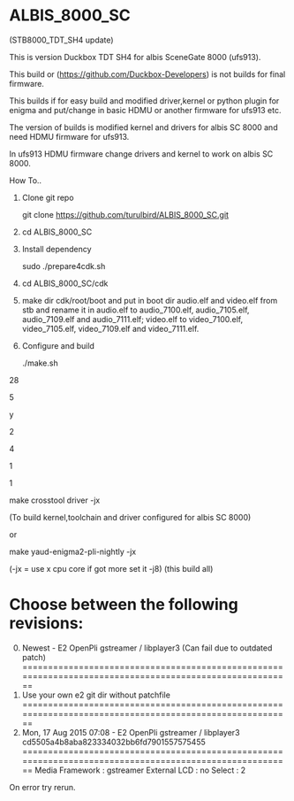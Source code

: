 # ALBIS_8000_SC
  (STB8000_TDT_SH4 update)
  
This is version Duckbox TDT SH4 for albis SceneGate 8000 (ufs913).

This build or (https://github.com/Duckbox-Developers) is not builds for final firmware.

This builds if for easy build and modified driver,kernel or python plugin for enigma and put/change in basic HDMU or another firmware for ufs913 etc.

The version of builds is modified kernel and drivers for albis SC 8000 and need HDMU firmware for ufs913.

In ufs913 HDMU firmware change drivers and kernel to work on albis SC 8000.


How To..

1. Clone git repo

    git clone https://github.com/turulbird/ALBIS_8000_SC.git
    
2. cd ALBIS_8000_SC

3. Install dependency
    
    sudo ./prepare4cdk.sh 

4. cd ALBIS_8000_SC/cdk


5. make dir cdk/root/boot and put in boot dir audio.elf and video.elf from stb and rename it in audio.elf to audio_7100.elf, audio_7105.elf, audio_7109.elf and audio_7111.elf; video.elf to video_7100.elf, video_7105.elf, video_7109.elf and video_7111.elf.

6. Configure and build

    ./make.sh

28

5

y

2

4

1

1

make crosstool driver -jx

(To build kernel,toolchain and driver configured for albis SC 8000)

or

make yaud-enigma2-pli-nightly -jx

(-jx = use x cpu core if got more set it -j8)
(this build all)


Choose between the following revisions:
========================================================================================================
 0) Newest                 - E2 OpenPli gstreamer / libplayer3    (Can fail due to outdated patch)     
========================================================================================================
 1) Use your own e2 git dir without patchfile
========================================================================================================
 2) Mon, 17 Aug 2015 07:08 - E2 OpenPli gstreamer / libplayer3 cd5505a4b8aba823334032bb6fd7901557575455
========================================================================================================
Media Framework : gstreamer
External LCD    : no
Select          : 2

On error try rerun.
